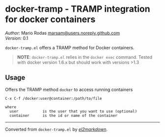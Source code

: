 # docker-tramp - TRAMP integration for docker containers

*Author:* Mario Rodas <marsam@users.noreply.github.com><br>
*Version:* 0.1<br>

`docker-tramp.el` offers a TRAMP method for Docker containers.

> **NOTE**: `docker-tramp.el` relies in the `docker exec` command.  Tested
> with docker version 1.6.x but should work with versions >1.3

## Usage

Offers the TRAMP method `docker` to access running containers

    C-x C-f /docker:user@container:/path/to/file

    where
      user           is the user that you want to use (optional)
      container      is the id or name of the container


---
Converted from `docker-tramp.el` by [*el2markdown*](https://github.com/Lindydancer/el2markdown).
